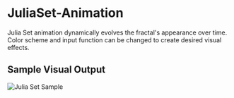 # JuliaSet-Animation
Julia Set animation dynamically evolves the fractal's appearance over time. Color scheme and input function can be changed to create desired visual effects.

## Sample Visual Output
![Julia Set Sample](https://github.com/DrewsWorkshop/JuliaSet-Animation/main/SampleGIF/JuliaSetSample.gif)
